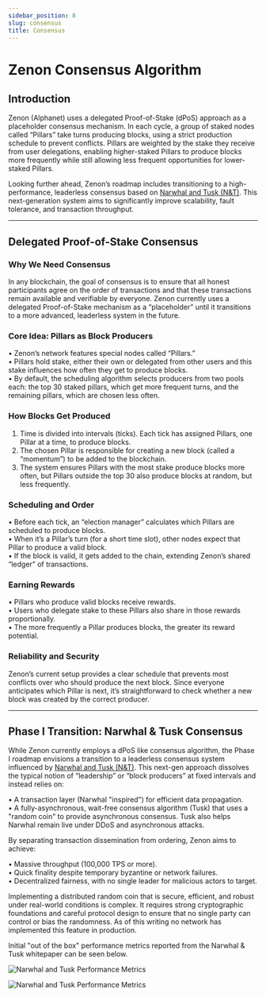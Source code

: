 ```yaml
---
sidebar_position: 8
slug: consensus
title: Consensus
---
```


# Zenon Consensus Algorithm

## Introduction

Zenon (Alphanet) uses a delegated Proof-of-Stake (dPoS) approach as a placeholder consensus mechanism. In each cycle, a group of staked nodes called “Pillars” take turns producing blocks, using a strict production schedule to prevent conflicts. Pillars are weighted by the stake they receive from user delegations, enabling higher-staked Pillars to produce blocks more frequently while still allowing less frequent opportunities for lower-staked Pillars.

Looking further ahead, Zenon’s roadmap includes transitioning to a high-performance, leaderless consensus based on [Narwhal and Tusk (N&T)](https://arxiv.org/pdf/2105.11827). This next-generation system aims to significantly improve scalability, fault tolerance, and transaction throughput.

---

## Delegated Proof-of-Stake Consensus

### Why We Need Consensus

In any blockchain, the goal of consensus is to ensure that all honest participants agree on the order of transactions and that these transactions remain available and verifiable by everyone. Zenon currently uses a delegated Proof-of-Stake mechanism as a “placeholder” until it transitions to a more advanced, leaderless system in the future.

### Core Idea: Pillars as Block Producers

• Zenon’s network features special nodes called “Pillars.”  
• Pillars hold stake, either their own or delegated from other users and this stake influences how often they get to produce blocks.  
• By default, the scheduling algorithm selects producers from two pools each: the top 30 staked pillars, which get more frequent turns, and the remaining pillars, which are chosen less often.

### How Blocks Get Produced

1. Time is divided into intervals (ticks). Each tick has assigned Pillars, one Pillar at a time, to produce blocks.  
2. The chosen Pillar is responsible for creating a new block (called a “momentum”) to be added to the blockchain.  
3. The system ensures Pillars with the most stake produce blocks more often, but Pillars outside the top 30 also produce blocks at random, but less frequently.

### Scheduling and Order

• Before each tick, an “election manager” calculates which Pillars are scheduled to produce blocks.  
• When it’s a Pillar’s turn (for a short time slot), other nodes expect that Pillar to produce a valid block.  
• If the block is valid, it gets added to the chain, extending Zenon’s shared “ledger” of transactions.

### Earning Rewards

• Pillars who produce valid blocks receive rewards.  
• Users who delegate stake to these Pillars also share in those rewards proportionally.  
• The more frequently a Pillar produces blocks, the greater its reward potential.

### Reliability and Security

Zenon’s current setup provides a clear schedule that prevents most conflicts over who should produce the next block. Since everyone anticipates which Pillar is next, it’s straightforward to check whether a new block was created by the correct producer.

---

## Phase I Transition: Narwhal & Tusk Consensus 

While Zenon currently employs a dPoS like consensus algorithm, the Phase I roadmap envisions a transition to a leaderless consensus system influenced by [Narwhal and Tusk (N&T)](https://arxiv.org/pdf/2105.11827). This next-gen approach dissolves the typical notion of “leadership” or “block producers” at fixed intervals and instead relies on:

• A transaction layer (Narwhal "inspired") for efficient data propagation.  
• A fully-asynchronous, wait-free consensus algorithm (Tusk) that uses a "random coin" to provide asynchronous consensus. Tusk also helps Narwhal remain live under DDoS and asynchronous attacks.

By separating transaction dissemination from ordering, Zenon aims to achieve:

• Massive throughput (100,000 TPS or more).  
• Quick finality despite temporary byzantine or network failures.  
• Decentralized fairness, with no single leader for malicious actors to target.

Implementing a distributed random coin that is secure, efficient, and robust under real-world conditions is complex. It requires strong cryptographic foundations and careful protocol design to ensure that no single party can control or bias the randomness. As of this writing no network has implemented this feature in production.

Initial "out of the box" performance metrics reported from the Narwhal & Tusk whitepaper can be seen below.

![Narwhal and Tusk Performance Metrics](/img/narwhal-tusk-graph-1.png)

![Narwhal and Tusk Performance Metrics](/img/narwhal-tusk-graph-2.png)
